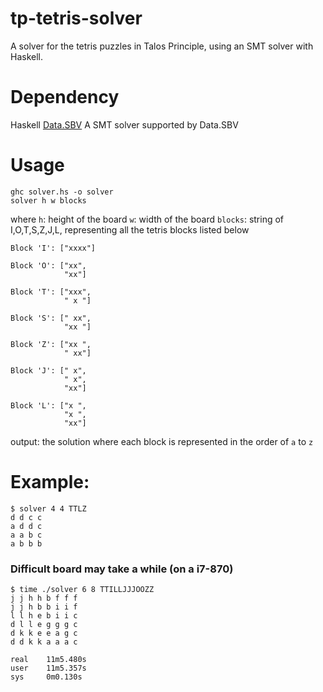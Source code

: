 # tp-tetris-solver
A solver for the tetris puzzles in Talos Principle, using an SMT solver with Haskell.

# Dependency
Haskell
[Data.SBV](http://github.com/LeventErkok/sbv)
A SMT solver supported by Data.SBV


# Usage
```
ghc solver.hs -o solver
solver h w blocks
```
where
`h`: height of the board
`w`: width of the board
`blocks`: string of I,O,T,S,Z,J,L, representing all the tetris blocks listed
below
```
Block 'I': ["xxxx"]

Block 'O': ["xx",
            "xx"]

Block 'T': ["xxx",
            " x "]

Block 'S': [" xx",
            "xx "]

Block 'Z': ["xx ",
            " xx"]

Block 'J': [" x",
            " x",
            "xx"]

Block 'L': ["x ",
            "x ",
            "xx"]
```

output: the solution where each block is represented in the order of `a` to `z`

# Example:
```
$ solver 4 4 TTLZ
d d c c
a d d c
a a b c
a b b b
```

### Difficult board may take a while (on a i7-870)
```
$ time ./solver 6 8 TTILLJJJOOZZ
j j h h b f f f
j j h b b i i f
l l h e b i i c
d l l e g g g c
d k k e e a g c
d d k k a a a c

real	11m5.480s
user	11m5.357s
sys	    0m0.130s
```

